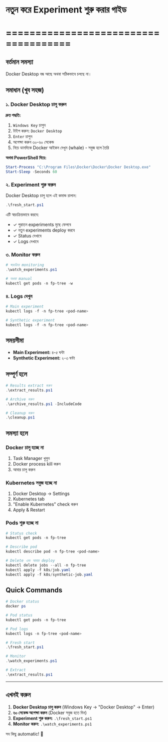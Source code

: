 # নতুন করে Experiment শুরু করার গাইড
# =====================================

## বর্তমান সমস্যা
Docker Desktop বন্ধ আছে অথবা সঠিকভাবে চলছে না।

## সমাধান (খুব সহজ)

### ১. Docker Desktop চালু করুন

**দ্রুত পদ্ধতি:**
1. `Windows Key` চাপুন
2. টাইপ করুন: `Docker Desktop`
3. `Enter` চাপুন
4. অপেক্ষা করুন ৩০-৬০ সেকেন্ড
5. নিচে ডানদিকে Docker আইকন দেখুন (whale) - সবুজ হলে তৈরি

**অথবা PowerShell দিয়ে:**
```powershell
Start-Process "C:\Program Files\Docker\Docker\Docker Desktop.exe"
Start-Sleep -Seconds 60
```

### ২. Experiment শুরু করুন

Docker Desktop চালু হলে এই কমান্ড চালান:

```powershell
.\fresh_start.ps1
```

এটি স্বয়ংক্রিয়ভাবে করবে:
- ✓ পুরাতন experiments মুছে ফেলবে
- ✓ নতুন experiments deploy করবে
- ✓ Status দেখাবে
- ✓ Logs দেখাবে

### ৩. Monitor করুন

```powershell
# স্বয়ংক্রিয় monitoring
.\watch_experiments.ps1

# অথবা manual
kubectl get pods -n fp-tree -w
```

### ৪. Logs দেখুন

```powershell
# Main experiment
kubectl logs -f -n fp-tree <pod-name>

# Synthetic experiment  
kubectl logs -f -n fp-tree <pod-name>
```

## সময়সীমা

- **Main Experiment:** ৪-৫ ঘন্টা
- **Synthetic Experiment:** ২-৩ ঘন্টা

## সম্পূর্ণ হলে

```powershell
# Results extract করুন
.\extract_results.ps1

# Archive করুন
.\archive_results.ps1 -IncludeCode

# Cleanup করুন
.\cleanup.ps1
```

## সমস্যা হলে

### Docker চালু হচ্ছে না
1. Task Manager খুলুন
2. Docker process kill করুন
3. আবার চালু করুন

### Kubernetes সবুজ হচ্ছে না
1. Docker Desktop → Settings
2. Kubernetes tab
3. "Enable Kubernetes" check করুন
4. Apply & Restart

### Pods শুরু হচ্ছে না
```powershell
# Status check
kubectl get pods -n fp-tree

# Describe pod
kubectl describe pod -n fp-tree <pod-name>

# Delete এবং আবার deploy
kubectl delete jobs --all -n fp-tree
kubectl apply -f k8s/job.yaml
kubectl apply -f k8s/synthetic-job.yaml
```

## Quick Commands

```powershell
# Docker status
docker ps

# Pod status
kubectl get pods -n fp-tree

# Pod logs
kubectl logs -n fp-tree <pod-name>

# Fresh start
.\fresh_start.ps1

# Monitor
.\watch_experiments.ps1

# Extract
.\extract_results.ps1
```

---

## এখনই করুন

1. **Docker Desktop চালু করুন** (Windows Key → "Docker Desktop" → Enter)
2. **৬০ সেকেন্ড অপেক্ষা করুন** (Docker সবুজ হতে দিন)
3. **Experiment শুরু করুন:** `.\fresh_start.ps1`
4. **Monitor করুন:** `.\watch_experiments.ps1`

সব কিছু automatic! 🚀
